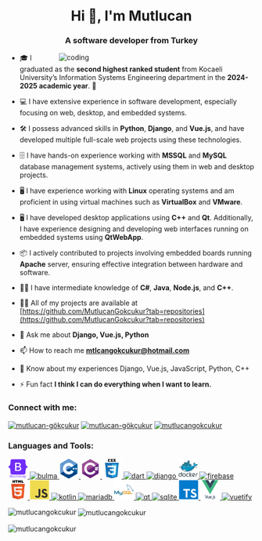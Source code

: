 <h1 align="center">Hi 👋, I'm Mutlucan</h1>
<h3 align="center">A software developer from Turkey</h3>

<img align="right" alt="coding" width="400" src="https://cdn.dribbble.com/users/1708816/screenshots/15637256/media/f9826f0af8a49462f048262a8502035b.gif">


- 🎓 I graduated as the **second highest ranked student** from Kocaeli University’s Information Systems Engineering department in the **2024-2025 academic year**. 🥈

- 💻 I have extensive experience in software development, especially focusing on web, desktop, and embedded systems.

- 🛠️ I possess advanced skills in **Python**, **Django**, and **Vue.js**, and have developed multiple full-scale web projects using these technologies.

- 🗄️ I have hands-on experience working with **MSSQL** and **MySQL** database management systems, actively using them in web and desktop projects.

- 🖥️ I have experience working with **Linux** operating systems and am proficient in using virtual machines such as **VirtualBox** and **VMware**.

- 🖥️ I have developed desktop applications using **C++** and **Qt**. Additionally, I have experience designing and developing web interfaces running on embedded systems using **QtWebApp**.

- 📦 I actively contributed to projects involving embedded boards running **Apache** server, ensuring effective integration between hardware and software.

- 👨‍💻 I have intermediate knowledge of **C#**, **Java**, **Node.js**, and **C++**.

- 👨‍💻 All of my projects are available at [https://github.com/MutlucanGokcukur?tab=repositories](https://github.com/MutlucanGokcukur?tab=repositories)

- 💬 Ask me about **Django, Vue.js, Python**

- 📫 How to reach me **mtlcangokcukur@hotmail.com**

- 📄 Know about my experiences Django, Vue.js, JavaScript, Python, C++

- ⚡ Fun fact **I think I can do everything when I want to learn.**

<h3 align="left">Connect with me:</h3>
<p align="left">
<a href="https://www.linkedin.com/in/mutlucan-g%C3%B6k%C3%A7ukur-12165021b" target="blank"><img align="center" src="https://raw.githubusercontent.com/rahuldkjain/github-profile-readme-generator/master/src/images/icons/Social/linked-in-alt.svg" alt="mutlucan-gökçukur" height="30" width="40" /></a>
<a href="https://www.facebook.com/mutlucan.gokcukur" target="blank"><img align="center" src="https://raw.githubusercontent.com/rahuldkjain/github-profile-readme-generator/master/src/images/icons/Social/facebook.svg" alt="mutlucan-gökçukur" height="30" width="40" /></a>
<a href="https://www.instagram.com/mutlucan_gokcukur" target="blank"><img align="center" src="https://raw.githubusercontent.com/rahuldkjain/github-profile-readme-generator/master/src/images/icons/Social/instagram.svg" alt="mutlucangokcukur" height="30" width="40" /></a>
</p>

<h3 align="left">Languages and Tools:</h3>
<p align="left"> <a href="https://getbootstrap.com" target="_blank" rel="noreferrer"> <img src="https://raw.githubusercontent.com/devicons/devicon/master/icons/bootstrap/bootstrap-plain-wordmark.svg" alt="bootstrap" width="40" height="40"/> </a> <a href="https://bulma.io/" target="_blank" rel="noreferrer"> <img src="https://raw.githubusercontent.com/gilbarbara/logos/804dc257b59e144eaca5bc6ffd16949752c6f789/logos/bulma.svg" alt="bulma" width="40" height="40"/> </a> <a href="https://www.w3schools.com/cpp/" target="_blank" rel="noreferrer"> <img src="https://raw.githubusercontent.com/devicons/devicon/master/icons/cplusplus/cplusplus-original.svg" alt="cplusplus" width="40" height="40"/> </a> <a href="https://www.w3schools.com/cs/" target="_blank" rel="noreferrer"> <img src="https://raw.githubusercontent.com/devicons/devicon/master/icons/csharp/csharp-original.svg" alt="csharp" width="40" height="40"/> </a> <a href="https://www.w3schools.com/css/" target="_blank" rel="noreferrer"> <img src="https://raw.githubusercontent.com/devicons/devicon/master/icons/css3/css3-original-wordmark.svg" alt="css3" width="40" height="40"/> </a> <a href="https://dart.dev" target="_blank" rel="noreferrer"> <img src="https://www.vectorlogo.zone/logos/dartlang/dartlang-icon.svg" alt="dart" width="40" height="40"/> </a> <a href="https://www.djangoproject.com/" target="_blank" rel="noreferrer"> <img src="https://cdn.worldvectorlogo.com/logos/django.svg" alt="django" width="40" height="40"/> </a> <a href="https://www.docker.com/" target="_blank" rel="noreferrer"> <img src="https://raw.githubusercontent.com/devicons/devicon/master/icons/docker/docker-original-wordmark.svg" alt="docker" width="40" height="40"/> </a> <a href="https://firebase.google.com/" target="_blank" rel="noreferrer"> <img src="https://www.vectorlogo.zone/logos/firebase/firebase-icon.svg" alt="firebase" width="40" height="40"/> </a> <a href="https://www.w3.org/html/" target="_blank" rel="noreferrer"> <img src="https://raw.githubusercontent.com/devicons/devicon/master/icons/html5/html5-original-wordmark.svg" alt="html5" width="40" height="40"/> </a> <a href="https://developer.mozilla.org/en-US/docs/Web/JavaScript" target="_blank" rel="noreferrer"> <img src="https://raw.githubusercontent.com/devicons/devicon/master/icons/javascript/javascript-original.svg" alt="javascript" width="40" height="40"/> </a> <a href="https://kotlinlang.org" target="_blank" rel="noreferrer"> <img src="https://www.vectorlogo.zone/logos/kotlinlang/kotlinlang-icon.svg" alt="kotlin" width="40" height="40"/> </a> <a href="https://mariadb.org/" target="_blank" rel="noreferrer"> <img src="https://www.vectorlogo.zone/logos/mariadb/mariadb-icon.svg" alt="mariadb" width="40" height="40"/> </a> <a href="https://www.mysql.com/" target="_blank" rel="noreferrer"> <img src="https://raw.githubusercontent.com/devicons/devicon/master/icons/mysql/mysql-original-wordmark.svg" alt="mysql" width="40" height="40"/> </a> <a href="https://www.qt.io/" target="_blank" rel="noreferrer"> <img src="https://upload.wikimedia.org/wikipedia/commons/0/0b/Qt_logo_2016.svg" alt="qt" width="40" height="40"/> </a> <a href="https://www.sqlite.org/" target="_blank" rel="noreferrer"> <img src="https://www.vectorlogo.zone/logos/sqlite/sqlite-icon.svg" alt="sqlite" width="40" height="40"/> </a> <a href="https://www.typescriptlang.org/" target="_blank" rel="noreferrer"> <img src="https://raw.githubusercontent.com/devicons/devicon/master/icons/typescript/typescript-original.svg" alt="typescript" width="40" height="40"/> </a> <a href="https://vuejs.org/" target="_blank" rel="noreferrer"> <img src="https://raw.githubusercontent.com/devicons/devicon/master/icons/vuejs/vuejs-original-wordmark.svg" alt="vuejs" width="40" height="40"/> </a> <a href="https://vuetifyjs.com/en/" target="_blank" rel="noreferrer"> <img src="https://bestofjs.org/logos/vuetify.svg" alt="vuetify" width="40" height="40"/> </a> </p>

<p><img align="left" src="https://github-readme-stats.vercel.app/api/top-langs?username=mutlucangokcukur&show_icons=true&locale=en&layout=compact" alt="mutlucangokcukur" /></p>

<p>&nbsp;<img align="center" src="https://github-readme-stats.vercel.app/api?username=mutlucangokcukur&show_icons=true&theme=dark&locale=en" alt="mutlucangokcukur" /></p>

<p><img align="center" src="https://github-readme-streak-stats.herokuapp.com/?user=mutlucangokcukur&" alt="mutlucangokcukur" /></p>

